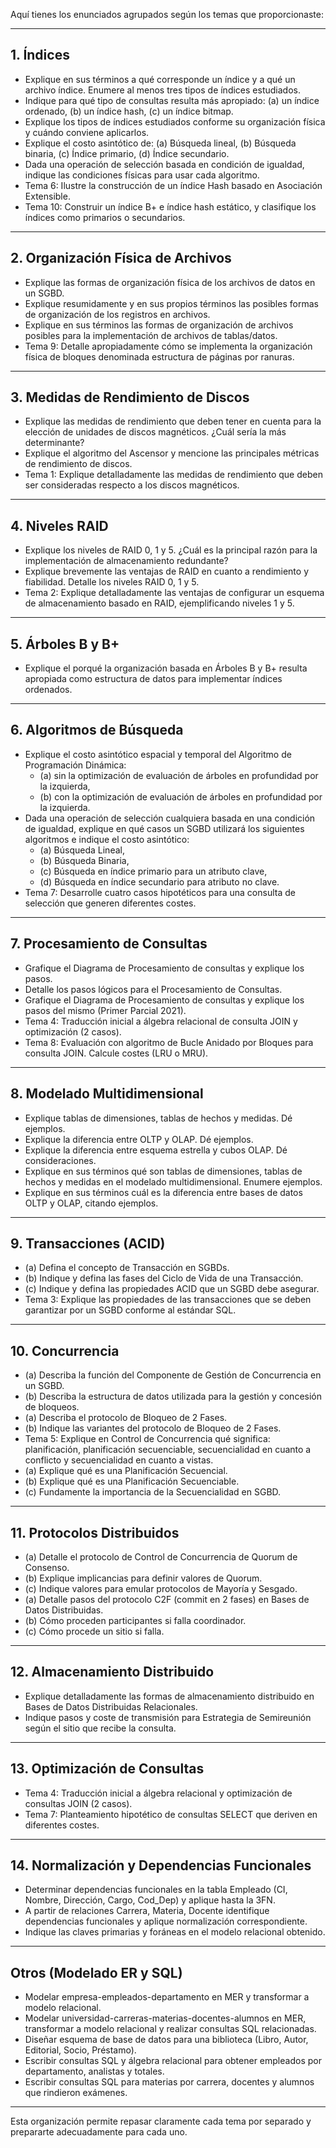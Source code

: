 Aquí tienes los enunciados agrupados según los temas que proporcionaste:

---

## 1. Índices
- Explique en sus términos a qué corresponde un índice y a qué un archivo índice. Enumere al menos tres tipos de índices estudiados.
- Indique para qué tipo de consultas resulta más apropiado: (a) un índice ordenado, (b) un índice hash, (c) un índice bitmap.
- Explique los tipos de índices estudiados conforme su organización física y cuándo conviene aplicarlos.
- Explique el costo asintótico de: (a) Búsqueda lineal, (b) Búsqueda binaria, (c) Índice primario, (d) Índice secundario.
- Dada una operación de selección basada en condición de igualdad, indique las condiciones físicas para usar cada algoritmo.
- Tema 6: Ilustre la construcción de un índice Hash basado en Asociación Extensible.
- Tema 10: Construir un índice B+ e índice hash estático, y clasifique los índices como primarios o secundarios.

---

## 2. Organización Física de Archivos
- Explique las formas de organización física de los archivos de datos en un SGBD.
- Explique resumidamente y en sus propios términos las posibles formas de organización de los registros en archivos.
- Explique en sus términos las formas de organización de archivos posibles para la implementación de archivos de tablas/datos.
- Tema 9: Detalle apropiadamente cómo se implementa la organización física de bloques denominada estructura de páginas por ranuras.

---

## 3. Medidas de Rendimiento de Discos
- Explique las medidas de rendimiento que deben tener en cuenta para la elección de unidades de discos magnéticos. ¿Cuál sería la más determinante?
- Explique el algoritmo del Ascensor y mencione las principales métricas de rendimiento de discos.
- Tema 1: Explique detalladamente las medidas de rendimiento que deben ser consideradas respecto a los discos magnéticos.

---

## 4. Niveles RAID
- Explique los niveles de RAID 0, 1 y 5. ¿Cuál es la principal razón para la implementación de almacenamiento redundante?
- Explique brevemente las ventajas de RAID en cuanto a rendimiento y fiabilidad. Detalle los niveles RAID 0, 1 y 5.
- Tema 2: Explique detalladamente las ventajas de configurar un esquema de almacenamiento basado en RAID, ejemplificando niveles 1 y 5.

---

## 5. Árboles B y B+
- Explique el porqué la organización basada en Árboles B y B+ resulta apropiada como estructura de datos para implementar índices ordenados.

---

## 6. Algoritmos de Búsqueda
- Explique el costo asintótico espacial y temporal del Algoritmo de Programación Dinámica:
  - (a) sin la optimización de evaluación de árboles en profundidad por la izquierda,
  - (b) con la optimización de evaluación de árboles en profundidad por la izquierda.
- Dada una operación de selección cualquiera basada en una condición de igualdad, explique en qué casos un SGBD utilizará los siguientes algoritmos e indique el costo asintótico:
  - (a) Búsqueda Lineal,
  - (b) Búsqueda Binaria,
  - (c) Búsqueda en índice primario para un atributo clave,
  - (d) Búsqueda en índice secundario para atributo no clave.
- Tema 7: Desarrolle cuatro casos hipotéticos para una consulta de selección que generen diferentes costes.

---

## 7. Procesamiento de Consultas
- Grafique el Diagrama de Procesamiento de consultas y explique los pasos.
- Detalle los pasos lógicos para el Procesamiento de Consultas.
- Grafique el Diagrama de Procesamiento de consultas y explique los pasos del mismo (Primer Parcial 2021).
- Tema 4: Traducción inicial a álgebra relacional de consulta JOIN y optimización (2 casos).
- Tema 8: Evaluación con algoritmo de Bucle Anidado por Bloques para consulta JOIN. Calcule costes (LRU o MRU).

---

## 8. Modelado Multidimensional
- Explique tablas de dimensiones, tablas de hechos y medidas. Dé ejemplos.
- Explique la diferencia entre OLTP y OLAP. Dé ejemplos.
- Explique la diferencia entre esquema estrella y cubos OLAP. Dé consideraciones.
- Explique en sus términos qué son tablas de dimensiones, tablas de hechos y medidas en el modelado multidimensional. Enumere ejemplos.
- Explique en sus términos cuál es la diferencia entre bases de datos OLTP y OLAP, citando ejemplos.

---

## 9. Transacciones (ACID)
- (a) Defina el concepto de Transacción en SGBDs.
- (b) Indique y defina las fases del Ciclo de Vida de una Transacción.
- (c) Indique y defina las propiedades ACID que un SGBD debe asegurar.
- Tema 3: Explique las propiedades de las transacciones que se deben garantizar por un SGBD conforme al estándar SQL.

---

## 10. Concurrencia
- (a) Describa la función del Componente de Gestión de Concurrencia en un SGBD.
- (b) Describa la estructura de datos utilizada para la gestión y concesión de bloqueos.
- (a) Describa el protocolo de Bloqueo de 2 Fases.
- (b) Indique las variantes del protocolo de Bloqueo de 2 Fases.
- Tema 5: Explique en Control de Concurrencia qué significa: planificación, planificación secuenciable, secuencialidad en cuanto a conflicto y secuencialidad en cuanto a vistas.
- (a) Explique qué es una Planificación Secuencial.
- (b) Explique qué es una Planificación Secuenciable.
- (c) Fundamente la importancia de la Secuencialidad en SGBD.

---

## 11. Protocolos Distribuidos
- (a) Detalle el protocolo de Control de Concurrencia de Quorum de Consenso.
- (b) Explique implicancias para definir valores de Quorum.
- (c) Indique valores para emular protocolos de Mayoría y Sesgado.
- (a) Detalle pasos del protocolo C2F (commit en 2 fases) en Bases de Datos Distribuidas.
- (b) Cómo proceden participantes si falla coordinador.
- (c) Cómo procede un sitio si falla.

---

## 12. Almacenamiento Distribuido
- Explique detalladamente las formas de almacenamiento distribuido en Bases de Datos Distribuidas Relacionales.
- Indique pasos y coste de transmisión para Estrategia de Semireunión según el sitio que recibe la consulta.

---

## 13. Optimización de Consultas
- Tema 4: Traducción inicial a álgebra relacional y optimización de consultas JOIN (2 casos).
- Tema 7: Planteamiento hipotético de consultas SELECT que deriven en diferentes costes.

---

## 14. Normalización y Dependencias Funcionales
- Determinar dependencias funcionales en la tabla Empleado (CI, Nombre, Dirección, Cargo, Cod_Dep) y aplique hasta la 3FN.
- A partir de relaciones Carrera, Materia, Docente identifique dependencias funcionales y aplique normalización correspondiente.
- Indique las claves primarias y foráneas en el modelo relacional obtenido.

---

## Otros (Modelado ER y SQL)
- Modelar empresa-empleados-departamento en MER y transformar a modelo relacional.
- Modelar universidad-carreras-materias-docentes-alumnos en MER, transformar a modelo relacional y realizar consultas SQL relacionadas.
- Diseñar esquema de base de datos para una biblioteca (Libro, Autor, Editorial, Socio, Préstamo).
- Escribir consultas SQL y álgebra relacional para obtener empleados por departamento, analistas y totales.
- Escribir consultas SQL para materias por carrera, docentes y alumnos que rindieron exámenes.

---

Esta organización permite repasar claramente cada tema por separado y prepararte adecuadamente para cada uno.